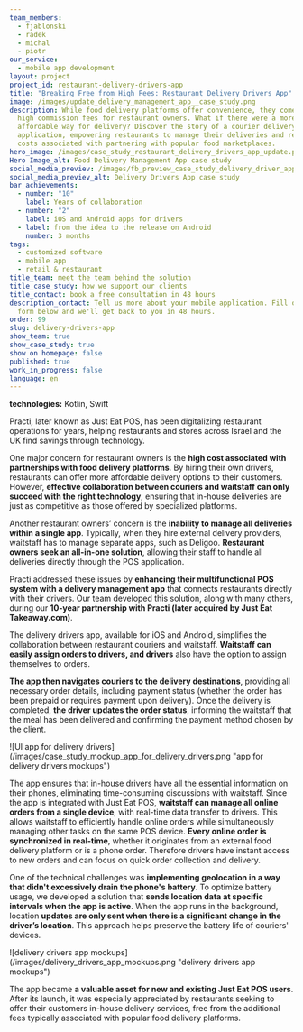 ```yaml
---
team_members:
  - fjablonski
  - radek
  - michal
  - piotr
our_service:
  - mobile app development
layout: project
project_id: restaurant-delivery-drivers-app
title: "Breaking Free from High Fees: Restaurant Delivery Drivers App"
image: /images/update_delivery_management_app__case_study.png
description: While food delivery platforms offer convenience, they come with
  high commission fees for restaurant owners. What if there were a more
  affordable way for delivery? Discover the story of a courier delivery
  application, empowering restaurants to manage their deliveries and reduce the
  costs associated with partnering with popular food marketplaces.
hero_image: /images/case_study_restaurant_delivery_drivers_app_update.png
Hero Image_alt: Food Delivery Management App case study
social_media_previev: /images/fb_preview_case_study_delivery_driver_app.png
social_media_previev_alt: Delivery Drivers App case study
bar_achievements:
  - number: "10"
    label: Years of collaboration
  - number: "2"
    label: iOS and Android apps for drivers
  - label: from the idea to the release on Android
    number: 3 months
tags:
  - customized software
  - mobile app
  - retail & restaurant
title_team: meet the team behind the solution
title_case_study: how we support our clients
title_contact: book a free consultation in 48 hours
description_contact: Tell us more about your mobile application. Fill out the
  form below and we'll get back to you in 48 hours.
order: 99
slug: delivery-drivers-app
show_team: true
show_case_study: true
show on homepage: false
published: true
work_in_progress: false
language: en
---
```

<TitleWithIcon sectionTitle="technologies" titleIcon="/images/skills.svg" titleIconAlt="technologies" />

<Gallery images='[{"src":"/images/kotlin_new_stack_logo.svg","alt":"Kotlin"},{"src":"/images/android_stack_logo.svg","alt":"Android"},{"src":"/images/swift_icon_stack.svg","alt":"Swift"}]' />

**technologies:** Kotlin, Swift

<TitleWithIcon sectionTitle="the problem: high costs associated with food delivery platform partnerships" titleIcon="/images/icon_title_about.svg" titleIconAlt="problem" />

Practi, later known as Just Eat POS, has been digitalizing restaurant operations for years, helping restaurants and stores across Israel and the UK find savings through technology.

One major concern for restaurant owners is the **high cost associated with partnerships with food delivery platforms**. By hiring their own drivers, restaurants can offer more affordable delivery options to their customers. However, **effective collaboration between couriers and waitstaff can only succeed with the right technology**, ensuring that in-house deliveries are just as competitive as those offered by specialized platforms.

Another restaurant owners’ concern is the **inability to manage all deliveries within a single app**. Typically, when they hire external delivery providers, waitstaff has to manage separate apps, such as Deligoo. **Restaurant owners seek an all-in-one solution**, allowing their staff to handle all deliveries directly through the POS application.

Practi addressed these issues by **enhancing their multifunctional POS system with a delivery management app** that connects restaurants directly with their drivers. Our team developed this solution, along with many others, during our **10-year partnership with Practi (later acquired by Just Eat Takeaway.com)**.

<TitleWithIcon sectionTitle="the solution: a delivery management system for internal restaurant use" titleIcon="/images/flag.png" titleIconAlt="the solution:" />

The delivery drivers app, available for iOS and Android, simplifies the collaboration between restaurant couriers and waitstaff. **Waitstaff can easily assign orders to drivers, and drivers** also have the option to assign themselves to orders. 

**The app then navigates couriers to the delivery destinations**, providing all necessary order details, including payment status (whether the order has been prepaid or requires payment upon delivery). Once the delivery is completed, **the driver updates the order status**, informing the waitstaff that the meal has been delivered and confirming the payment method chosen by the client.

<div className="image">![UI app for delivery drivers](/images/case_study_mockup_app_for_delivery_drivers.png "app for delivery drivers mockups")</div>

The app ensures that in-house drivers have all the essential information on their phones, eliminating time-consuming discussions with waitstaff. Since the app is integrated with Just Eat POS, **waitstaff can manage all online orders from a single device**, with real-time data transfer to drivers. This allows waitstaff to efficiently handle online orders while simultaneously managing other tasks on the same POS device. **Every online order is synchronized in real-time**, whether it originates from an external food delivery platform or is a phone order. Therefore drivers have instant access to new orders and can focus on quick order collection and delivery.

<TitleWithIcon sectionTitle="challenges: simple and effective UI in stressful situations and immense responsibility" titleIcon="/images/gearwheel.svg" titleIconAlt="challenge" />

One of the technical challenges was **implementing geolocation in a way that didn't excessively drain the phone's battery**. To optimize battery usage, we developed a solution that **sends location data at specific intervals when the app is active**. When the app runs in the background, location **updates are only sent when there is a significant change in the driver’s location**. This approach helps preserve the battery life of couriers' devices.

<div className="image">![delivery drivers app mockups](/images/delivery_drivers_app_mockups.png "delivery drivers app mockups")</div>

<TitleWithIcon sectionTitle="the results: restaurants less dependent on external food delivery providers" titleIcon="/images/icon_result_svg.svg" titleIconAlt="the results of the collaboration" />

The app became **a valuable asset for new and existing Just Eat POS users**. After its launch, it was especially appreciated by restaurants seeking to offer their customers in-house delivery services, free from the additional fees typically associated with popular food delivery platforms.